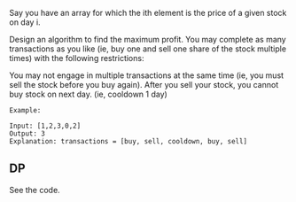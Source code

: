 Say you have an array for which the ith element is the price of a given stock on day i.

Design an algorithm to find the maximum profit. You may complete as many transactions as you like (ie, buy one and sell one share of the stock multiple times) with the following restrictions:

You may not engage in multiple transactions at the same time (ie, you must sell the stock before you buy again).
After you sell your stock, you cannot buy stock on next day. (ie, cooldown 1 day)

	Example:

	Input: [1,2,3,0,2]
	Output: 3 
	Explanation: transactions = [buy, sell, cooldown, buy, sell]


## DP

See the code.